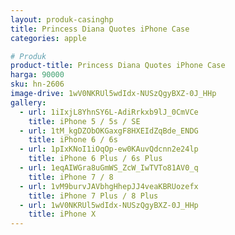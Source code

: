 ```yaml
---
layout: produk-casinghp
title: Princess Diana Quotes iPhone Case
categories: apple

# Produk
product-title: Princess Diana Quotes iPhone Case
harga: 90000
sku: hn-2606
image-drive: 1wV0NKRUl5wdIdx-NUSzQgyBXZ-0J_HHp
gallery:
  - url: 1iIxjL8YhnSY6L-AdiRrkxb9lJ_0CmVCe
    title: iPhone 5 / 5s / SE
  - url: 1tM_kgDZObOKGaxgF8HXEIdZqBde_ENDG
    title: iPhone 6 / 6s
  - url: 1pIxKNoI1iOqOp-ew0KAuvQdcnn2e24lp
    title: iPhone 6 Plus / 6s Plus
  - url: 1eqAIWGra8uGmWS_ZcW_IwTVTo81AV0_q
    title: iPhone 7 / 8
  - url: 1vM9burvJAVbhgHhepJJ4veaKBRUozefx
    title: iPhone 7 Plus / 8 Plus
  - url: 1wV0NKRUl5wdIdx-NUSzQgyBXZ-0J_HHp
    title: iPhone X
---
```


